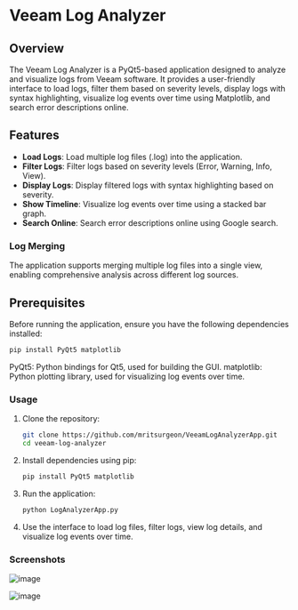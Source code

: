 # Veeam Log Analyzer

## Overview
The Veeam Log Analyzer is a PyQt5-based application designed to analyze and visualize logs from Veeam software. It provides a user-friendly interface to load logs, filter them based on severity levels, display logs with syntax highlighting, visualize log events over time using Matplotlib, and search error descriptions online.

## Features
- **Load Logs**: Load multiple log files (.log) into the application.
- **Filter Logs**: Filter logs based on severity levels (Error, Warning, Info, View).
- **Display Logs**: Display filtered logs with syntax highlighting based on severity.
- **Show Timeline**: Visualize log events over time using a stacked bar graph.
- **Search Online**: Search error descriptions online using Google search.

### Log Merging
The application supports merging multiple log files into a single view, enabling comprehensive analysis across different log sources.

## Prerequisites
Before running the application, ensure you have the following dependencies installed:

```bash
pip install PyQt5 matplotlib
```
PyQt5: Python bindings for Qt5, used for building the GUI.
matplotlib: Python plotting library, used for visualizing log events over time.

### Usage

1. Clone the repository:
   ```bash
   git clone https://github.com/mritsurgeon/VeeamLogAnalyzerApp.git
   cd veeam-log-analyzer
   ```
2. Install dependencies using pip:
   ```bash
   pip install PyQt5 matplotlib
   ```
3. Run the application:
   ```bash
   python LogAnalyzerApp.py
   ```
4. Use the interface to load log files, filter logs, view log details, and visualize log events over time.

### Screenshots

![image](https://github.com/mritsurgeon/VeeamLogAnalyzerApp/assets/59644778/05ddf55b-2979-46ef-a8c2-77e376a1351e)




![image](https://github.com/mritsurgeon/VeeamLogAnalyzerApp/assets/59644778/23b03a01-b4a9-43fb-bd02-f69083d8014c)

   

